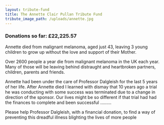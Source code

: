 ```yaml
---
layout: tribute-fund
title: The Annette Clair Pullan Tribute Fund
tribute_image_path: /uploads/annette.jpg
---
```



### Donations so far: £22,225.57

Annette died from malignant melanoma, aged just 43, leaving 3 young children to grow up without the love and support of their Mother.

Over 2600 people a year die from malignant melanoma in the UK each year. Many of those will be leaving behind distraught and heartbroken partners, children, parents and friends.

Annette had been under the care of Professor Dalgleish for the last 5 years of her life. After Annette died I learned with dismay that 10 years ago a trial he was conducting with some success was terminated due to a change in direction of the sponsor. Our lives might be so different if that trial had had the finances to complete and been successful ………

Please help Professor Dalgleish, with a financial donation, to find a way of preventing this dreadful illness blighting the lives of more people